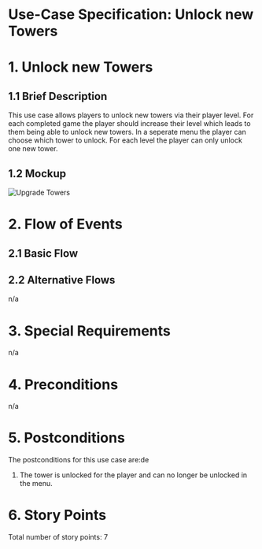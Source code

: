 # Use-Case Specification: Unlock new Towers

# 1. Unlock new Towers

## 1.1 Brief Description
This use case allows players to unlock new towers via their player level. For each completed game the player should increase
their level which leads to them being able to unlock new towers. In a seperate menu the player can choose which tower to unlock.
For each level the player can only unlock one new tower.

## 1.2 Mockup 
![Upgrade Towers](../MockUps/Unlock_new_Towers.png)

# 2. Flow of Events

## 2.1 Basic Flow

## 2.2 Alternative Flows
n/a

# 3. Special Requirements
n/a

# 4. Preconditions
n/a

# 5. Postconditions
The postconditions for this use case are:de
1. The tower is unlocked for the player and can no longer be unlocked in the menu.

# 6. Story Points

Total number of story points: 7
